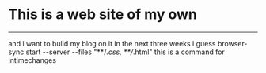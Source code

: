 # This is a web site of my own
---------
and i want to bulid my blog on it in the next three weeks i guess
browser-sync start --server --files "**/*.css, **/*.html"
this is a command for intimechanges
